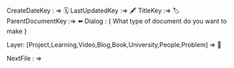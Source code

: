 
CreateDateKey : => 🗓️
LastUpdatedKey :=> 🖋️
TitleKey :=> 🏷️
ParentDocumentKey :=> ⬅️
Dialog : {
What type of document do you want to make
}

Layer: [Project,Learning,Video,Blog,Book,University,People,Problem] => 🎫

NextFile : =>